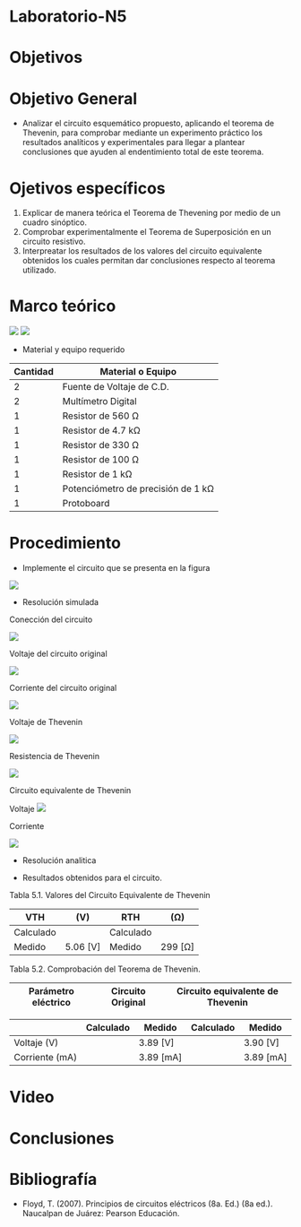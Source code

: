 # Laboratorio-N5
# Objetivos

# Objetivo General
- Analizar el circuito esquemático propuesto, aplicando el teorema de Thevenin, para comprobar mediante un experimento práctico los resultados analíticos y experimentales para llegar a plantear conclusiones que ayuden al endentimiento total de este teorema.

# Ojetivos específicos

1. Explicar de manera teórica el Teorema de Thevening por medio de un cuadro sinóptico.
2. Comprobar experimentalmente el Teorema de Superposición en un circuito resistivo.
3. Interpreatar los resultados de los valores del circuito equivalente obtenidos los cuales permitan dar conclusiones respecto al teorema utilizado.

# Marco teórico
![](https://github.com/jamora9/Laboratorio-N5/blob/main/Ima/Teorema%20de%20Thevenin%201.png)
![](https://github.com/jamora9/Laboratorio-N5/blob/main/Ima/Teorema%20de%20Thevenin%202.1.png)

- Material y equipo requerido

|Cantidad| Material o Equipo|
|--------|------------------|
|2| Fuente de Voltaje de C.D.|
|2| Multímetro Digital|
|1| Resistor de 560 Ω|
|1| Resistor de 4.7 kΩ|
|1| Resistor de 330 Ω|
|1| Resistor de 100 Ω|
|1| Resistor de 1 kΩ|
|1|Potenciómetro de precisión de 1 kΩ|
|1|Protoboard|

# Procedimiento
- Implemente el circuito que se presenta en la figura

![](https://github.com/jamora9/Laboratorio-N5/blob/main/Ima/Captura%20de%20pantalla%202022-01-06%20173452.png)

- Resolución simulada

Conección del circuito

![](https://github.com/jamora9/Laboratorio-N5/blob/main/Ima/Captura%20de%20pantalla%202022-01-06%20195708.png)

Voltaje del circuito original

![](https://github.com/jamora9/Laboratorio-N5/blob/main/Ima/Captura%20de%20pantalla%202022-01-06%20202219.png)

Corriente del circuito original

![](https://github.com/jamora9/Laboratorio-N5/blob/main/Ima/Captura%20de%20pantalla%202022-01-06%20202407.png)

Voltaje de Thevenin

![](https://github.com/jamora9/Laboratorio-N5/blob/main/Ima/Captura%20de%20pantalla%202022-01-06%20202629.png)

Resistencia de Thevenin

![](https://github.com/jamora9/Laboratorio-N5/blob/main/Ima/Captura%20de%20pantalla%202022-01-06%20195445.png)

Circuito equivalente de Thevenin

Voltaje 
![](https://github.com/jamora9/Laboratorio-N5/blob/main/Ima/Captura%20de%20pantalla%202022-01-06%20201024.png)

Corriente

![](https://github.com/jamora9/Laboratorio-N5/blob/main/Ima/Captura%20de%20pantalla%202022-01-06%20201336.png)

- Resolución analitica

- Resultados obtenidos para el circuito.

Tabla 5.1. Valores del Circuito Equivalente de Thevenin

|VTH |(V)|RTH |(Ω)|
|----|---|---|----|
|Calculado||Calculado||
|Medido|5.06 [V]|Medido|299 [Ω]|

Tabla 5.2. Comprobación del Teorema de Thevenin.

|Parámetro eléctrico|Circuito Original|Circuito equivalente de Thevenin|
|-------------------|-----------------|--------------------------------|

||Calculado|Medido|Calculado|Medido|
|-|--------|-------|--------|------|
|Voltaje (V)||3.89 [V]||3.90 [V]|
|Corriente (mA)||3.89 [mA]||3.89 [mA]|
# Video


# Conclusiones 


# Bibliografía

- Floyd, T. (2007). Principios de circuitos eléctricos (8a. Ed.) (8a ed.). Naucalpan de Juárez: Pearson Educación.
